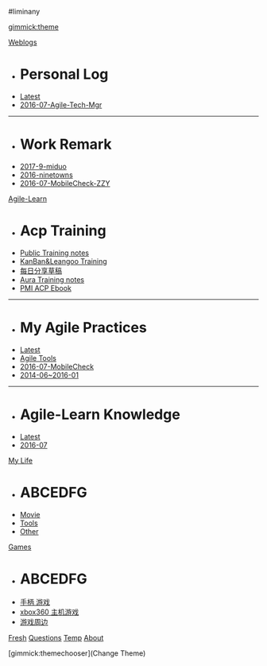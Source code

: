 ﻿#liminany
<!--
  -- Default theme
  -- (Read: http://dynalon.github.io/mdwiki/#!customizing.md#Theme_chooser)
  -- [gimmick:theme](flatly)
-->


[gimmick:theme](flatly)
<!--
  -- Navigation
  -- (Read: http://dynalon.github.io/mdwiki/#!quickstart.md#Adding_a_navigation)
  -->
<!--
    [Note](pages/note.md)
    [Work Remark](pages/remark.md)
    [Acp Training](pages/aura-acp-training.md)
    [PMI ACP Ebook](pages/acp-ebook.md)
    [Fresh](pages/fresh.md)
    [Questions](pages/qa.md)
    [Temp](pages/temp.md)
    -->
<!--
#[Data](pages/data.md)
#[About](pages/about.md)
-->


[Weblogs]()

  * # Personal Log
  * [Latest](pages/note.md)
  * [2016-07-Agile-Tech-Mgr](pages/2016-07-note.md)
  - - - -
  * # Work Remark
  * [2017-9-miduo](2017-09-remark.md)
  * [2016-ninetowns](pages/remark.md)
  * [2016-07-MobileCheck-ZZY](pages/2016-07-remark.md) 

[Agile-Learn]()

  * # Acp Training
  * [Public Training notes](training/public-training.md)
  * [KanBan&Leangoo Training](training/KanBan&Leangoo.md) 
  * [每日分享草稿](training/EverydayShare.2016-09.md) 
  * [Aura Training notes](training/aura-acp-training.md)
  * [PMI ACP Ebook](pages/acp-ebook.md)
  - - - -
  * # My Agile Practices 
  * [Latest](agilePractices/Latest.md)
  * [Agile Tools](agilePractices/agile-tools.md)
  * [2016-07-MobileCheck](agilePractices/2016-07-MobileCheck.md) 
  * [2014-06~2016-01](2014-06~2016-01.md) 
  - - - -
  * # Agile-Learn Knowledge 
  * [Latest](Agile-Learn/Latest.md)
  * [2016-07](Agile-Learn/2016-07.md) 

[My Life]()

  * # ABCEDFG
  * [Movie](life/movie.md)
  * [Tools](life/tools.md)
  * [Other](life/other.md)

[Games]()

  * # ABCEDFG
  * [手柄 游戏](games/controller-games.md)
  * [xbox360 主机游戏](games/xbox360.md)
  * [游戏周边](games/others.md)

[Fresh](pages/fresh.md)
[Questions](pages/qa.md)
[Temp](pages/temp.md)
[About](pages/about.md)


[gimmick:themechooser](Change Theme)
<!--
[gimmick:Disqus](limin-mblogs)
 -->
